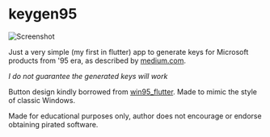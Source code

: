 # keygen95 

![Screenshot](https://i.imgur.com/6onbxRS.png)

Just a very simple (my first in flutter) app to generate keys for Microsoft products from '95 era, as described by [medium.com](https://medium.com/@dgurney/so-you-want-to-generate-license-keys-for-old-microsoft-products-a355c8bf5408).

*I do not guarantee the generated keys will work*

Button design kindly borrowed from [win95_flutter](https://github.com/filiph/win95_flutter).
Made to mimic the style of classic Windows.

Made for educational purposes only, author does not encourage or endorse obtaining pirated software.
